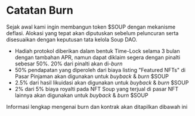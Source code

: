# Catatan Burn

Sejak awal kami ingin membangun token $SOUP dengan mekanisme deflasi. Alokasi yang tepat akan diputuskan sebelum peluncuran serta disesuaikan dengan keputusan tata kelola Soup DAO.

* Hadiah protokol diberikan dalam bentuk Time-Lock selama 3 bulan dengan tambahan APR, namun dapat diklaim segera dengan pinalti sebesar 50%. 20% dari pinalti akan di-_burn_
* 50% pendapatan yang diperoleh dari biaya listing "Featured NFTs" di Pasar Pinjaman akan digunakan untuk _buyback_ & _burn_ $SOUP
* 2.5% dari hasil likuidasi akan digunakan untuk _buyback_ & _burn_ $SOUP
* 2% dari 5% biaya royalti pada NFT Soup yang terjual di pasar NFT lainnya akan digunakan untuk _buyback_ & _burn_ $SOUP

&#x20;Informasi lengkap mengenai burn dan kontrak akan ditapilkan dibawah ini
